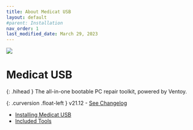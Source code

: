 ```yaml
---
title: About Medicat USB
layout: default
#parent: Installation
nav_order: 1
last_modified_date: March 29, 2023
---
```


![](../../assets/images/medicat_usb.png)
# Medicat USB

{: .hihead }
The all-in-one bootable PC repair toolkit, powered by Ventoy.

{: .curversion .float-left }
v21.12 - [See Changelog](../../usb/changelog/)

* [Installing Medicat USB](../../usb/installing/)
* [Included Tools](../../usb/tools/)